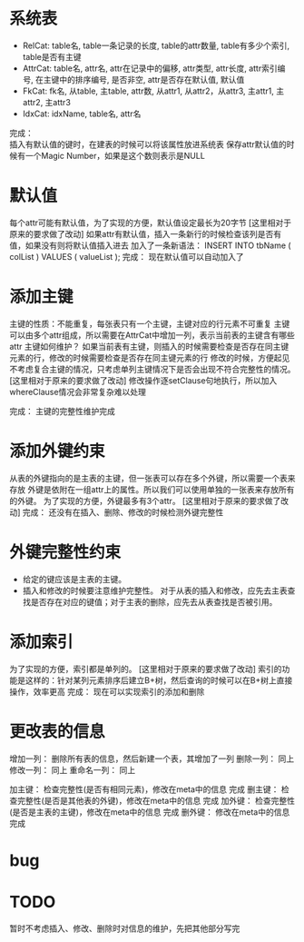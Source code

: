 # 系统表
- RelCat:
    table名, table一条记录的长度, table的attr数量, table有多少个索引, table是否有主键
- AttrCat:
    table名, attr名, attr在记录中的偏移, attr类型, attr长度, attr索引编号, 在主键中的排序编号, 是否非空, attr是否存在默认值, 默认值
- FkCat:
    fk名, 从table, 主table, attr数, 从attr1, 从attr2，从attr3, 主attr1, 主attr2, 主attr3
- IdxCat:
    idxName, table名, attr名

完成：  
    插入有默认值的键时，在建表的时候可以将该属性放进系统表
    保存attr默认值的时候有一个Magic Number，如果是这个数则表示是NULL

# 默认值
每个attr可能有默认值，为了实现的方便，默认值设定最长为20字节                [这里相对于原来的要求做了改动]
如果attr有默认值，插入一条新行的时候检查该列是否有值，如果没有则将默认值插入进去
加入了一条新语法：  INSERT INTO tbName ( colList ) VALUES ( valueList );
完成：
    现在默认值可以自动加入了

# 添加主键
主键的性质：不能重复，每张表只有一个主键，主键对应的行元素不可重复
主键可以由多个attr组成，所以需要在AttrCat中增加一列，表示当前表的主键含有哪些attr
主键如何维护？
    如果当前表有主键，则插入的时候需要检查是否存在同主键元素的行，修改的时候需要检查是否存在同主键元素的行
    修改的时候，方便起见不考虑复合主键的情况，只考虑单列主键情况下是否会出现不符合完整性的情况。    [这里相对于原来的要求做了改动]
    修改操作逐setClause句地执行，所以加入whereClause情况会非常复杂难以处理

完成：
    主键的完整性维护完成

# 添加外键约束
从表的外键指向的是主表的主键，但一张表可以存在多个外键，所以需要一个表来存放
外键是依附在一组attr上的属性。所以我们可以使用单独的一张表来存放所有的外键。
为了实现的方便，外键最多有3个attr。         [这里相对于原来的要求做了改动]
完成：
    还没有在插入、删除、修改的时候检测外键完整性

# 外键完整性约束
- 给定的键应该是主表的主键。
- 插入和修改的时候要注意维护完整性。
对于从表的插入和修改，应先去主表查找是否存在对应的键值；对于主表的删除，应先去从表查找是否被引用。

# 添加索引
为了实现的方便，索引都是单列的。    [这里相对于原来的要求做了改动]
索引的功能是这样的：针对某列元素排序后建立B+树，然后查询的时候可以在B+树上直接操作，效率更高
完成： 
    现在可以实现索引的添加和删除

# 更改表的信息
增加一列：  删除所有表的信息，然后新建一个表，其增加了一列
删除一列：  同上
修改一列：  同上
重命名一列：    同上


加主键：    检查完整性(是否有相同元素)，修改在meta中的信息           完成
删主键：    检查完整性(是否是其他表的外键)，修改在meta中的信息       完成
加外键：    检查完整性(是否是主表的主键)，修改在meta中的信息         完成
删外键：    修改在meta中的信息                                    完成

# bug

# TODO
暂时不考虑插入、修改、删除时对信息的维护，先把其他部分写完